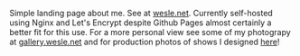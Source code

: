 Simple landing page about me. See at [wesle.net](https://wesle.net). Currently self-hosted using Nginx and Let's Encrypt despite Github Pages almost certainly a better fit for this use. For a more personal view see some of my photograpy at [gallery.wesle.net](https://gallery.wesle.net) and for production photos of shows I designed [here](https://wesle.net/alice)!
